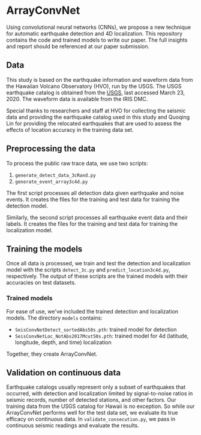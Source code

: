 # ArrayConvNet
Using convolutional neural networks (CNNs), we propose a new technique for automatic earthquake detection and 4D localization. This repository contains the code and trained models to write our paper. The full insights and report should be referenced at our paper submission. 

## Data
This study is based on the earthquake information and waveform data from the Hawaiian Volcano Observatory (HVO), run by the USGS. The USGS earthquake catalog is obtained from the [USGS](https://earthquake.usgs.gov/earthquakes/search/), last accessed March 23, 2020.  The waveform data is available from the IRIS DMC.

Special thanks to researchers and staff at HVO for collecting the seismic data and providing the earthquake catalog used in this study and Quoqing Lin for providing the relocated earthquakes that are used to assess the effects of location accuracy in the training data set.

## Preprocessing the data
To process the public raw trace data, we use two scripts:
1. `generate_detect_data_3cRand.py`
2. `generate_event_array3c4d.py`

The first script processes all detection data given earthquake and noise events. It creates the files for the training and test data for training the detection model.

Similarly, the second script processes all earthquake event data and their labels. It creates the files for the training and test data for training the localization model.   

## Training the models
Once all data is processed, we train and test the detection and localization model with the scripts `detect_3c.py` and `predict_location3c4d.py`, respectively. The output of these scripts are the trained models with their accuracies on test datasets. 

### Trained models
For ease of use, we've included the trained detection and localization models. The directory `models` contains:

- `SeisConvNetDetect_sortedAbs50s.pth`: trained model for detection
- `SeisConvNetLoc_NotAbs2017Mcut50s.pth`: trained model for 4d (latitude, longitude, depth, and time) localization

Together, they create ArrayConvNet.

## Validation on continuous data
Earthquake catalogs usually represent only a subset of earthquakes that occurred, with detection and localization limited by signal-to-noise ratios in seismic records, number of detected stations, and other factors. Our training data from the USGS catalog for Hawaii is no exception. So while our ArrayConvNet performs well for the test data set, we evaluate its true efficacy on continuous data. In `validate_consecution.py`, we pass in continuous seismic readings and evaluate the results.
